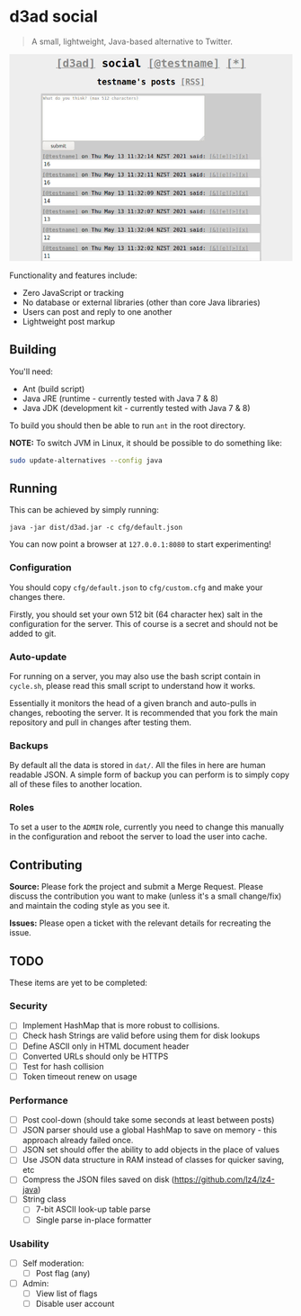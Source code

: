 # d3ad social

> A small, lightweight, Java-based alternative to Twitter.

![v1.0 example user page](doc/v1.0.jpg)

Functionality and features include:

* Zero JavaScript or tracking
* No database or external libraries (other than core Java libraries)
* Users can post and reply to one another
* Lightweight post markup

## Building

You'll need:

* Ant (build script)
* Java JRE (runtime - currently tested with Java 7 & 8)
* Java JDK (development kit - currently tested with Java 7 & 8)

To build you should then be able to run `ant` in the root directory.

**NOTE:** To switch JVM in Linux, it should be possible to do something like:

```bash
sudo update-alternatives --config java
```

## Running

This can be achieved by simply running:

    java -jar dist/d3ad.jar -c cfg/default.json

You can now point a browser at `127.0.0.1:8080` to start experimenting!

### Configuration

You should copy `cfg/default.json` to `cfg/custom.cfg` and make your changes
there.

Firstly, you should set your own 512 bit (64 character hex) salt in the
configuration for the server. This of course is a secret and should not be
added to git.

### Auto-update

For running on a server, you may also use the bash script contain in
`cycle.sh`, please read this small script to understand how it works.

Essentially it monitors the head of a given branch and auto-pulls in changes,
rebooting the server. It is recommended that you fork the main repository and
pull in changes after testing them.

### Backups

By default all the data is stored in `dat/`. All the files in here are human
readable JSON. A simple form of backup you can perform is to simply copy all of
these files to another location.

### Roles

To set a user to the `ADMIN` role, currently you need to change this manually
in the configuration and reboot the server to load the user into cache.

## Contributing

**Source:** Please fork the project and submit a Merge Request. Please discuss
the contribution you want to make (unless it's a small change/fix) and maintain
the coding style as you see it.

**Issues:** Please open a ticket with the relevant details for recreating the
issue.

## TODO

These items are yet to be completed:

### Security

* [ ] Implement HashMap that is more robust to collisions.
* [ ] Check hash Strings are valid before using them for disk lookups
* [ ] Define ASCII only in HTML document header
* [ ] Converted URLs should only be HTTPS
* [ ] Test for hash collision
* [ ] Token timeout renew on usage

### Performance

* [ ] Post cool-down (should take some seconds at least between posts)
* [ ] JSON parser should use a global HashMap to save on memory - this approach
already failed once.
* [ ] JSON set should offer the ability to add objects in the place of values
* [ ] Use JSON data structure in RAM instead of classes for quicker saving, etc
* [ ] Compress the JSON files saved on disk (https://github.com/lz4/lz4-java)
* [ ] String class
  * [ ] 7-bit ASCII look-up table parse
  * [ ] Single parse in-place formatter

### Usability

* [ ] Self moderation:
  * [ ] Post flag (any)
* [ ] Admin:
  * [ ] View list of flags
  * [ ] Disable user account
